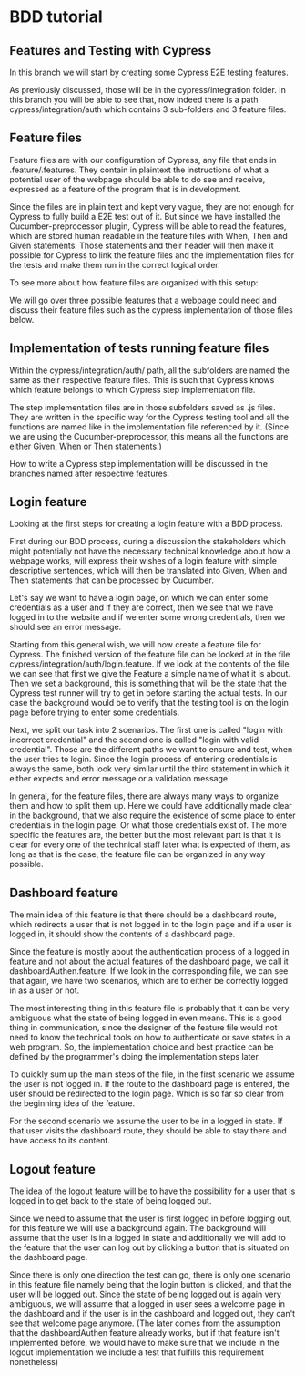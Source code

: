 # BDD tutorial
## Features and Testing with Cypress
In this branch we will start by creating some Cypress E2E testing features.

As previously discussed, those will be in the cypress/integration folder. In this branch you will be able to see that, now indeed there is a path cypress/integration/auth which contains 3 sub-folders and 3 feature files.

## Feature files
Feature files are with our configuration of Cypress, any file that ends in .feature/.features. They contain in plaintext the instructions of what a potential user of the webpage should be able to do see and receive, expressed as a feature of the program that is in development.

Since the files are in plain text and kept very vague, they are not enough for Cypress to fully build a E2E test out of it. But since we have installed the Cucumber-preprocessor plugin, Cypress will be able to read the features, which are stored human readable in the feature files with When, Then and Given statements. Those statements and their header will then make it possible for Cypress to link the feature files and the implementation files for the tests and make them run in the correct logical order.

To see more about how feature files are organized with this setup:  

We will go over three possible features that a webpage could need and discuss their feature files such as the cypress implementation of those files below.

## Implementation of tests running feature files
Within the cypress/integration/auth/ path, all the subfolders are named the same as their respective feature files. This is such that Cypress knows which feature belongs to which Cypress step implementation file.

The step implementation files are in those subfolders saved as .js files. They are written in the specific way for the Cypress testing tool and all the functions are named like in the implementation file referenced by it. (Since we are using the Cucumber-preprocessor, this means all the functions are either Given, When or Then statements.)

How to write a Cypress step implementation willl be discussed in the branches named after respective features.
## Login feature
Looking at the first steps for creating a login feature with a BDD process.

First during our BDD process, during a discussion the stakeholders which might potentially not have the necessary technical knowledge about how a webpage works, will express their wishes of a login feature with simple descriptive sentences, which will then be translated into Given, When and Then statements that can be processed by Cucumber.

Let's say we want to have a login page, on which we can enter some credentials as a user and if they are correct, then we see that we have logged in to the website and if we enter some wrong credentials, then we should see an error message.

Starting from this general wish, we will now create a feature file for Cypress. The finished version of the feature file can be looked at in the file cypress/integration/auth/login.feature.
If we look at the contents of the file, we can see that first we give the Feature a simple name of what it is about. Then we set a background, this is something that will be the state that the Cypress test runner will try to get in before starting the actual tests. In our case the background would be to verify that the testing tool is on the login page before trying to enter some credentials.

Next, we split our task into 2 scenarios. The first one is called "login with incorrect credential" and the second one is called "login with valid credential". Those are the different paths we want to ensure and test, when the user tries to login. Since the login process of entering credentials is always the same, both look very similar until the third statement in which it either expects and error message or a validation message.

In general, for the feature files, there are always many ways to organize them and how to split them up. Here we could have additionally made clear in the background, that we also require the existence of some place to enter credentials in the login page. Or what those credentials exist of. The more specific the features are, the better but the most relevant part is that it is clear for every one of the technical staff later what is expected of them, as long as that is the case, the feature file can be organized in any way possible.

## Dashboard feature
The main idea of this feature is that there should be a dashboard route, which redirects a user that is not logged in to the login page and if a user is logged in, it should show the contents of a dashboard page.

Since the feature is mostly about the authentication process of a logged in feature and not about the actual features of the dashboard page, we call it dashboardAuthen.feature. If we look in the corresponding file, we can see that again, we have two scenarios, which are to either be correctly logged in as a user or not.

The most interesting thing in this feature file is probably that it can be very ambiguous what the state of being logged in even means. This is a good thing in communication, since the designer of the feature file would not need to know the technical tools on how to authenticate or save states in a web program. So, the implementation choice and best practice can be defined by the programmer's doing the implementation steps later.

To quickly sum up the main steps of the file, in the first scenario we assume the user is not logged in. If the route to the dashboard page is entered, the user should be redirected to the login page. Which is so far so clear from the beginning idea of the feature.

For the second scenario we assume the user to be in a logged in state. If that user visits the dashboard route, they should be able to stay there and have access to its content.

## Logout feature
The idea of the logout feature will be to have the possibility for a user that is logged in to get back to the state of being logged out.

Since we need to assume that the user is first logged in before logging out, for this feature we will use a background again. The background will assume that the user is in a logged in state and additionally we will add to the feature that the user can log out by clicking a button that is situated on the dashboard page.

Since there is only one direction the test can go, there is only one scenario in this feature file namely being that the login button is clicked, and that the user will be logged out. Since the state of being logged out is again very ambiguous, we will assume that a logged in user sees a welcome page in the dashboard and if the user is in the dashboard and logged out, they can't see that welcome page anymore. (The later comes from the assumption that the dashboardAuthen feature already works, but if that feature isn't implemented before, we would have to make sure that we include in the logout implementation we include a test that fulfills this requirement nonetheless)
